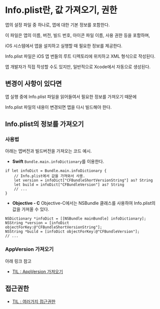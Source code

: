 # Info.plist란, 값 가져오기, 권한

앱의 설정 파일 중 하나로, 앱에 대한 기본 정보를 포함한다.

이 파일은 앱의 이름, 버전, 빌드 번호, 아이콘 파일 이름, 사용 권한 등을 포함하며, 

iOS 시스템에서 앱을 설치하고 실행할 때 필요한 정보를 제공한다.

Info.plist 파일은 iOS 앱 번들의 루트 디렉토리에 위치하고 XML 형식으로 작성된다.

앱 개발자가 직접 작성할 수도 있지만, 일반적으로 Xcode에서 자동으로 생성된다.

## 변경이 사항이 있다면
앱 실행 중에 Info.plist 파일을 읽어들여서 필요한 정보를 가져오기 때문에

Info.plist 파일의 내용이 변경되면 앱을 다시 빌드해야 한다.

## Info.plist의 정보를 가져오기
### 사용법


아래는 앱버전과 빌드버전을 가져오는 코드 예시.
- **Swift**
`Bundle.main.infoDictionary`를 이용한다.
```
if let infoDict = Bundle.main.infoDictionary {
    // Info.plist에서 값을 가져와서 사용.
    let version = infoDict["CFBundleShortVersionString"] as? String
    let build = infoDict["CFBundleVersion"] as? String
    // ...
}
```
- **Objective - C**
Objective-C에서는 NSBundle 클래스를 사용하여 Info.plist의 값을 가져올 수 있다.
```
NSDictionary *infoDict = [[NSBundle mainBundle] infoDictionary];
NSString *version = [infoDict objectForKey:@"CFBundleShortVersionString"];
NSString *build = [infoDict objectForKey:@"CFBundleVersion"];
// ...

```

### AppVersion 가져오기
아래 링크 참고
- [TIL : AppVersion 가져오기](https://github.com/isGeekCode/TIL/blob/main/Xcode/InfoPlist_appVersion.md)

## 접근권한
- [TIL : 여러가지 접근권한](https://github.com/isGeekCode/TIL/blob/main/Xcode/PrivercyPermission_various.md)
